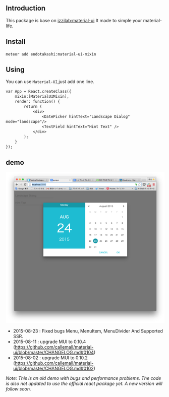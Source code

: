 ## Introduction

This package is base on [izzilab:material-ui](https://atmospherejs.com/izzilab/material-ui)
It made to simple your material-life.

## Install

`meteor add endotakashi:material-ui-mixin`

## Using
You can use `Material-UI`,just add one line.
```
var App = React.createClass({
    mixin:[MaterialUIMixin],
    render: function() {
        return (
            <div>
                <DatePicker hintText="Landscape Dialog" mode="landscape"/>
                <TextField hintText="Hint Text" />
            </div>
        );
    }
});
```

## demo
![代替テキスト](Dirty.png)
- 2015-08-23 : Fixed bugs Menu, MenuItem, MenuDivider And Supported SSR.
- 2015-08-11 : upgrade MUI to 0.10.4 (https://github.com/callemall/material-ui/blob/master/CHANGELOG.md#0104)
- 2015-08-02 : upgrade MUI to 0.10.2 (https://github.com/callemall/material-ui/blob/master/CHANGELOG.md#0102)

*Note: This is an old demo with bugs and performance problems. The code is also not updated to use the official react package yet. A new version will follow soon.*

